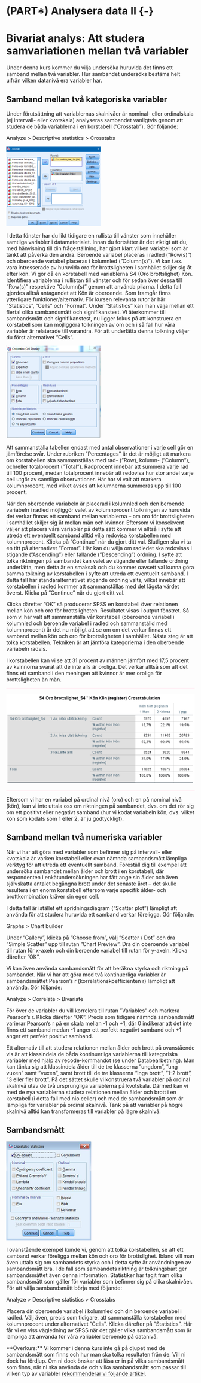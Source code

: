 # (PART\*) Analysera data II {-}

# Bivariat analys: Att studera samvariationen mellan två variabler

Under denna kurs kommer du vilja undersöka huruvida det finns ett samband mellan två variabler. Hur sambandet undersöks bestäms helt uifrån vilken datanivå era variabler har.

## Samband mellan två kategoriska variabler

Under förutsättning att variablernas skalnivåer är nominal- eller ordinalskala (ej intervall- eller
kvotskala) analyseras sambandet vanligtvis genom att studera de båda variablerna i en korstabell (”Crosstab”). Gör följande:

Analyze > Descriptive statistics > Crosstabs

<img src="images/bivariat_1.png" width="50%" height="50%" class="cover"/><p>I detta fönster har du likt tidigare en rullista till vänster som innehåller samtliga variabler i
datamaterialet. Innan du fortsätter är det viktigt att du, med hänvisning till din frågeställning, har gjort klart vilken variabel som är tänkt att påverka den andra. Beroende variabel placeras i radled (”Row(s)”) och oberoende variabel placeras i kolumnled (”Column(s)”). Vi kan t.ex. vara intresserade av huruvida oro för brottsligheten i samhället skiljer sig åt efter kön. Vi gör då en korstabell med variablerna S4 (Oro brottslighet) Kön. Identifiera variablerna i rullistan till vänster och för sedan över dessa till ”Row(s)” respektive ”Column(s)” genom att använda pilarna. I detta fall gjordes alltså antagandet att Kön är
oberoende. Som framgår finns ytterligare funktioner/alternativ. För kursen relevanta rutor är här
”Statistics”, ”Cells” och ”Format”. Under ”Statistics” kan man välja mellan ett flertal olika
sambandsmått och signifikanstest. Vi återkommer till sambandsmått och signifikanstest, nu ligger
fokus på att konstruera en korstabell som kan möjliggöra tolkningen av om och i så fall hur våra
variabler är relaterade till varandra. För att underlätta denna tolkning väljer du först alternativet
”Cells”.</p>

<img src="images/bivariat_2.png" width="50%" height="50%" class="cover"/><p>Att sammanställa tabellen endast med antal observationer i varje cell gör en jämförelse svår. Under
rubriken ”Percentages” är det är möjligt att markera om korstabellen ska sammanställas med rad-
(”Row), kolumn- (”Column”), och/eller totalprocent (”Total”). Radprocent innebär att summera
varje rad till 100 procent, medan totalprocent innebär att redovisa hur stor andel varje cell utgör av
samtliga observationer. Här har vi valt att markera kolumnprocent, med vilket avses att kolumnerna
summeras upp till 100 procent.</p>

När den oberoende variabeln är placerad i kolumnled och den beroende variabeln i radled möjliggör
valet av kolumnprocent tolkningen av huruvida det verkar finnas ett samband mellan variablerna –
om oro för brottsligheten i samhället skiljer sig åt mellan män och kvinnor. Eftersom vi konsekvent
väljer att placera våra variabler på detta sätt kommer vi alltså i syfte att utreda ett eventuellt samband
alltid vilja redovisa korstabellen med kolumnprocent. Klicka på ”Continue” när du gjort ditt val.
Slutligen ska vi ta en titt på alternativet ”Format”. Här kan du välja om radledet ska redovisas i stigande
(”Ascending”) eller fallande (”Descending”) ordning. I syfte att tolka riktningen på sambandet kan valet
av stigande eller fallande ordning underlätta, men detta är en smaksak och du kommer oavsett val
kunna göra samma tolkning av korstabellen i syfte att utreda ett eventuellt samband. I detta fall har
standaralternativet stigande ordning valts, vilket innebär att korstabellen i radled kommer att
sammanställas med det lägsta värdet överst. Klicka på ”Continue” när du gjort ditt val.

Klicka därefter ”OK” så producerar SPSS en korstabell över relationen mellan kön och oro för brottsligheten.
Resultatet visas i output fönstret. Så som vi har valt att sammanställa vår korstabell (oberoende variabel
i kolumnled och beroende variabel i radled och sammanställd med kolumnprocent) är det nu möjligt att
se om om det verkar finnas ett samband mellan kön och oro för brottsligheten i samhället. Nästa steg är
att tolka korstabellen. Tekniken är att jämföra kategorierna i den oberoende variabeln radvis.

I korstabellen kan vi se att 31 procent av männen jämfört med 17,5 procent av kvinnorna svarat att de
inte alls är oroliga. Det verkar alltså som att det finns ett samband i den meningen att kvinnor är mer
oroliga för brottsligheten än män.

<hr style="height:2px;border-width:0;color:gray;background-color:LavenderBlush">

<center><img src="images/bivariat_3.png"/></center>

<hr style="height:2px;border-width:0;color:gray;background-color:LavenderBlush">

Eftersom vi har en variabel på ordinal nivå (oro) och en på nominal nivå (kön), kan vi inte uttala oss om
riktningen på sambandet, dvs. om det rör sig om ett positivt eller negativt samband (hur vi kodat
variabeln kön, dvs. vilket kön som kodats som 1 eller 2, är ju godtyckligt).

## Samband mellan två numeriska variabler

När vi har att göra med variabler som befinner sig på intervall- eller kvotskala är varken korstabell eller
ovan nämnda sambandsmått lämpliga verktyg för att utreda ett eventuellt samband. Föreställ dig till
exempel att undersöka sambandet mellan ålder och brott i en korstabell, där respondenten i
enkätundersökningen har fått ange sin ålder och även självskatta antalet begångna brott under det
senaste året – det skulle resultera i en enorm korstabell eftersom varje specifik ålder- och
brottkombination kräver sin egen cell.

I detta fall är istället ett spridningsdiagram (”Scatter plot”) lämpligt att använda för att studera huruvida
ett samband verkar föreligga. Gör följande:

Graphs > Chart builder

Under ”Gallery”, klicka på ”Choose from”, välj ”Scatter / Dot” och dra ”Simple Scatter” upp till rutan
”Chart Preview”. Dra din oberoende variabel till rutan för x-axeln och din beroende variabel till rutan för
y-axeln. Klicka därefter ”OK”.

Vi kan även använda sambandsmått för att beräkna styrka och riktning på sambandet. När vi har att
göra med två kontinuerliga variabler är sambandsmåttet Pearson’s r (korrelationskoefficienten r)
lämpligt att använda. Gör följande:

Analyze > Correlate > Bivariate

För över de variabler du vill korrelera till rutan ”Variables” och markera Pearson’s r. Klicka därefter
”OK”. Precis som tidigare nämnda sambandsmått varierar Pearson’s r på en skala mellan -1 och +1, där
0 indikerar att det inte finns ett samband medan -1 anger ett perfekt negativt samband och +1 anger ett
perfekt positivt samband.

Ett alternativ till att studera relationen mellan ålder och brott på ovanstående vis är att klassindela de
båda kontinuerliga variablerna till kategoriska variabler med hjälp av recode-kommandot (se under
Databearbetning). Man kan tänka sig att klassindela ålder till de tre klasserna ”ungdom”, ”ung vuxen”
samt ”vuxen”, samt brott till de tre klasserna ”inga brott”, ”1-2 brott”, ”3 eller fler brott”. På det sättet
skulle vi konstruera två variabler på ordinal skalnivå utav de två ursprungliga variablerna på kvotskala.
Därmed kan vi med de nya variablerna studera relationen mellan ålder och brott i en korstabell (i detta
fall med nio celler) och med de sambandsmått som är lämpliga för variabler på ordinal skalnivå. Tänk på
att variabler på högre skalnivå alltid kan transformeras till variabler på lägre skalnivå.

## Sambandsmått

<img src="images/bivariat_4.png" width="45%" height="45%" class="cover"/><p>I ovanstående exempel kunde vi, genom att tolka korstabellen, se att ett samband verkar föreligga
mellan kön och oro för brottslighet. Ibland vill man även uttala sig om sambandets styrka och i detta
syfte är användningen av sambandsmått bra. I de fall som sambandets riktning är tolkningsbart ger
sambandsmåttet även denna information. Statistiker har tagit fram olika sambandsmått som gäller för
variabler som befinner sig på olika skalnivåer. För att välja sambandsmått börja med följande:

Analyze > Descriptive statistics > Crosstabs

Placera din oberoende variabel i kolumnled och din beroende variabel i radled. Välj även, precis som
tidigare, att sammanställa korstabellen med kolumnprocent under alternativet ”Cells”. Klicka därefter
på ”Statistics”. Här får vi en viss vägledning av SPSS när det gäller vilka sambandsmått som är lämpliga att använda för våra variabler beroende på datanivå.</p> 

<div class="rmdnote">
<p>**Överkurs:**
Vi kommer i denna kurs inte gå på djupet med de sambandsmått som finns och hur man ska tolka resultaten från de. Vill ni dock ha fördjup. Om ni dock önskar att läsa er in på vilka sambandsmått som finns, när ni ska använda de och vilka sambandsmått som passar till vilken typ av variabler <a href="https://journals.sagepub.com/doi/10.1177/8756479308317006">rekommenderar vi följande artikel</a>.</p>
</div>
